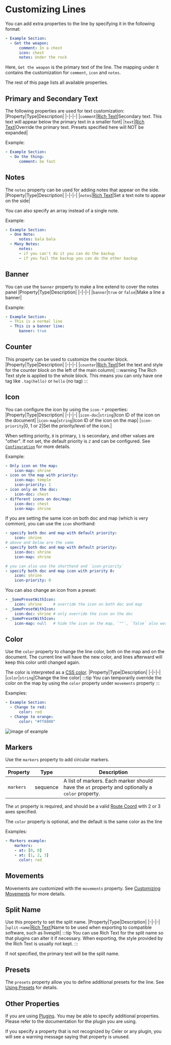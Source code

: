 # Customizing Lines
You can add extra properties to the line by specifying it in the following format:
```yaml
- Example Section:
  - Get the weapon:
      comment: In a chest
      icon: chest
      notes: Under the rock
```
Here, `Get the weapon` is the primary text of the line. The mapping under it
contains the customization for `comment`, `icon` and `notes`.

The rest of this page lists all available properties.

## Primary and Secondary Text
The following properties are used for text customization:
|Property|Type|Description|
|-|-|-|
|`comment`|[Rich Text](./customizing-text.md)|Secondary text. This text will appear below the primary text in a smaller font|
|`text`|[Rich Text](./customizing-text.md)|Override the primary text. Presets specified here will NOT be expanded|

Example:
```yaml
- Example Section:
  - Do the thing:
      comment: be fast
```

## Notes
The `notes` property can be used for adding notes that appear on the side.
|Property|Type|Description|
|-|-|-|
|`notes`|[Rich Text](./customizing-text.md)|Set a text note to appear on the side|

You can also specify an array instead of a single note.

Example:
```yaml
- Example Section:
  - One Note:
      notes: bala bala
  - Many Notes:
      notes:
      - if you can't do it you can do the backup
      - if you fail the backup you can do the other backup
```

## Banner
You can use the `banner` property to make a line extend to cover the notes panel
|Property|Type|Description|
|-|-|-|
|`banner`|`true` or `false`|Make a line a banner|

Example:
```yaml
- Example Section:
  - This is a normal line
  - This is a banner line:
      banner: true
```


## Counter
This property can be used to customize the counter block.
|Property|Type|Description|
|-|-|-|
|`counter`|[Rich Text](./customizing-text.md)|Set the text and style for the counter block on the left of the main column|
:::warning
The Rich Text style is applied to the whole block. This means you can only have one tag like `.tag(hello)` or `hello` (no tag)
:::

## Icon
You can configure the icon by using the `icon-*` properties:
|Property|Type|Description|
|-|-|-|
|`icon-doc`|`string`|Icon ID of the icon on the document|
|`icon-map`|`string`|Icon ID of the icon on the map|
|`icon-priority`|0, 1 or 2|Set the priority/level of the icon.|

When setting priority, `0` is primary, `1` is secondary, and other values are "other".
If not set, the default priority is `2` and can be configured. See [`Configuration`](./config/other.md) for more details.

Example:
```yaml
- Only icon on the map:
    icon-map: shrine
- icon on the map with priority:
    icon-map: temple
    icon-priority: 1
- icon only on the doc:
    icon-doc: chest
- different icons on doc/map:
    icon-doc: chest
    icon-map: shrine
```

If you are setting the same icon on both doc and map (which is very common), you can use the `icon` shorthand:
```yaml
- specify both doc and map with default priority:
    icon: shrine 
# above and below are the same
- specify both doc and map with default priority:
    icon-doc: shrine
    icon-map: shrine 

# you can also use the shorthand and `icon-priority`
- specify both doc and map icon with priority 0:
    icon: shrine
    icon-priority: 0
```

You can also change an icon from a preset:
```yaml
- _SomePresetWithIcon:
    icon: shrine     # override the icon on both doc and map
- _SomePresetWithIcon:
    icon-doc: shrine # only override the icon on the doc
- _SomePresetWithIcon:
    icon-map: null   # hide the icon on the map, `""`, `false` also work
```

## Color
Use the `color` property to change the line color, both on the map and on the document.
The current line will have the new color, and lines afterward will keep this color until
changed again.

The color is interpreted as a [CSS color](https://www.w3schools.com/cssref/css_colors.php).
|Property|Type|Description|
|-|-|-|
|`color`|`string`|Change the line color|
:::tip
You can temporarily override the color on the map by using the `color` property under `movements` property
:::

Examples:
```yaml
- Example Section:
  - Change to red:
      color: red
  - Change to orange:
      color: "#ff8800"
```
![image of example](https://cdn.discordapp.com/attachments/951389021114871819/1174490425344675871/image.png?ex=6567c872&is=65555372&hm=8d8f58a26b518217d28d2df46b1bee57af95a8bf19688afb7d0fd6b8315d4cb6&)

## Markers
Use the `markers` property to add circular markers.

|Property|Type|Description|
|-|-|-|
|`markers`|sequence|A list of markers. Each marker should have the `at` property and optionally a `color` property.|

The `at` property is required, and should be a valid [Route Coord](./config/map#coordinate-concepts) with 2 or 3 axes specified.

The `color` property is optional, and the default is the same color as the line

Examples:
```yaml
- Markers example:
    markers:
    - at: [0, 0]
    - at: [1, 2, 3]
      color: red
```

## Movements
Movements are customized with the `movements` property.
See [Customizing Movements](./customizing-movements) for more details.

## Split Name
Use this property to set the split name.
|Property|Type|Description|
|-|-|-|
|`split-name`|[Rich Text](./customizing-text.md)|Name to be used when exporting to compatible software, such as livesplit|
:::tip
You can use Rich Text for the split name so that plugins can alter it if necessary.
When exporting, the style provided by the Rich Text is usually not kept.
:::

If not specified, the primary text will be the split name.

## Presets
The `presets` property allow you to define additional presets for the line.
See [Using Presets](./using-presets.md) for details.

## Other Properties
If you are using [Plugins](../plugin/index.md). You may be able to specify additional properties. Please refer to the
documentation for the plugin you are using.

If you specify a property that is not recognized by Celer or any plugin, you will see a warning message
saying that property is unused.
